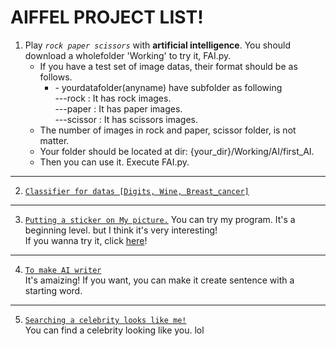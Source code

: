 AIFFEL PROJECT LIST!
=

 1. Play _```rock paper scissors```_ with **artificial intelligence**. You should download a wholefolder 'Working' to try it, FAI.py.    
	 + If you have a test set of image datas, their format should be as follows.   
  	   - \- yourdatafolder(anyname) have subfolder as following  
		---rock : It has rock images.   
		---paper : It has paper images.  
		---scissor : It has scissors images.   
	 + The number of images in rock and paper, scissor folder, is not matter.
	 + Your folder should be located at dir: {your\_dir}/Working/AI/first\_AI.
	 + Then you can use it. Execute FAI.py.

----
 2. [```Classifier for datas [Digits, Wine, Breast_cancer]```](https://github.com/SunCreation/aiffel/tree/main/Working/AI/Classifier)


 ----
 3. [```Putting a sticker on My picture.```](https://github.com/SunCreation/aiffel/tree/main/Working/AI/sticker_img)  You can try my program. It's a beginning level. but I think it's very interesting!   
 If you wanna try it, click [here](https://github.com/SunCreation/aiffel/tree/main/Working/AI/sticker_img)!


 ----
 4. [```To make AI writer```](https://github.com/SunCreation/aiffel/tree/main/Working/AI/writer)   
 It's amaizing! If you want, you can make it create sentence with a starting word.

 ----
 5. [```Searching a celebrity looks like me!```](https://github.com/SunCreation/aiffel/tree/main/Working/AI/searching_one_like_me)   
 You can find a celebrity looking like you. lol